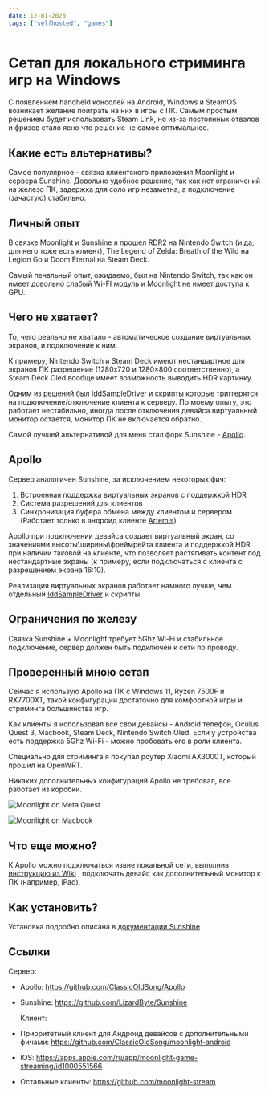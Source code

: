 ```yaml
---
date: 12-01-2025
tags: ["selfhosted", "games"]
---
```


# Сетап для локального стриминга игр на Windows

С появлением handheld консолей на Android, Windows и SteamOS возникает желание поиграть на них в игры с ПК.
Самым простым решением будет использовать Steam Link, но из-за постоянных отвалов и фризов стало ясно что решение не самое оптимальное.

## Какие есть альтернативы?

Самое популярное - связка клиентского приложения Moonlight и сервера Sunshine.
Довольно удобное решение, так как нет ограничений на железо ПК, задержка для соло игр незаметна, а подключение (зачастую) стабильно.

## Личный опыт

В связке Moonlight и Sunshine я прошел RDR2 на Nintendo Switch (и да, для него тоже есть клиент),
The Legend of Zelda: Breath of the Wild на Legion Go и Doom Eternal на Steam Deck.

Самый печальный опыт, ожидаемо, был на Nintendo Switch, так как он имеет довольно слабый Wi-FI модуль и Moonlight не имеет доступа к GPU.

## Чего не хватает?

То, чего реально не хватало - автоматическое создание виртуальных экранов, и подключение к ним.

К примеру, Nintendo Switch и Steam Deck имеют нестандартное для экранов ПК разрешение (1280x720 и 1280×800 соответственно),
а Steam Deck Oled вообще имеет возможность выводить HDR картинку.

Одним из решений был [IddSampleDriver](https://github.com/roshkins/IddSampleDriver) и скрипты которые триггерятся на подключение/отключение клиента к серверу.
По моему опыту, это работает нестабильно, иногда после отключения девайса виртуальный монитор остается, монитор ПК не включается обратно.

Самой лучшей альтернативой для меня стал форк Sunshine - [Apollo](https://github.com/ClassicOldSong/Apollo).

## Apollo

Сервер аналогичен Sunshine, за исключением некоторых фич:

1. Встроенная поддержка виртуальных экранов с поддержкой HDR
2. Система разрешений для клиентов
3. Синхронизация буфера обмена между клиентом и сервером (Работает только в андроид клиенте [Artemis](https://github.com/ClassicOldSong/moonlight-android))

Apollo при подключении девайса создает виртуальный экран, со значениями высоты\ширины\фреймрейта клиента и поддержкой HDR при наличии таковой на клиенте,
что позволяет растягивать контент под нестандартные экраны (к примеру, если подключаться с клиента с разрешением экрана 16:10).

Реализация виртуальных экранов работает намного лучше, чем отдельный [IddSampleDriver](https://github.com/roshkins/IddSampleDriver) и скрипты.

## Ограничения по железу

Связка Sunshine + Moonlight требует 5Ghz Wi-Fi и стабильное подключение, сервер должен быть подключен к сети по проводу.

## Проверенный мною сетап

Сейчас я использую Apollo на ПК с Windows 11, Ryzen 7500F и RX7700XT, такой конфигурации достаточно для комфортной игры и стриминга большинства игр.

Как клиенты я использовал все свои девайсы - Android телефон, Oculus Quest 3, Macbook, Steam Deck, Nintendo Switch Oled. Если у устройства есть поддержка 5Ghz Wi-Fi - можно пробовать его в роли клиента.

Специально для стриминга я покупал роутер Xiaomi AX3000T, который прошил на OpenWRT.

Никаких дополнительных конфигураций Apollo не требовал, все работает из коробки.

![Moonlight on Meta Quest](/media/articles/best-way-to-setup-local-gamestream/quest-moonlight.jpg)

![Moonlight on Macbook](/media/articles/best-way-to-setup-local-gamestream/macbook-moonlight.jpg)

## Что еще можно?

К Apollo можно подключаться извне локальной сети, выполнив [инструкцию из Wiki](https://github.com/moonlight-stream/moonlight-docs/wiki/Setup-Guide#streaming-over-the-internet) , подключать девайс как дополнительный монитор к ПК (например, iPad).

## Как установить?

Установка подробно описана в [документации Sunshine](https://docs.lizardbyte.dev/projects/sunshine/latest/md_docs_2getting__started.html)

## Ссылки

Сервер:

- Apollo: https://github.com/ClassicOldSong/Apollo
- Sunshine: https://github.com/LizardByte/Sunshine

  Клиент:

- Приоритетный клиент для Андроид девайсов с дополнительными фичами: https://github.com/ClassicOldSong/moonlight-android
- IOS: https://apps.apple.com/ru/app/moonlight-game-streaming/id1000551566
- Остальные клиенты: https://github.com/moonlight-stream

